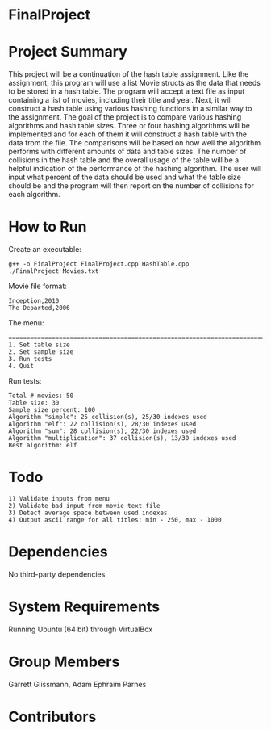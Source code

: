# FinalProject

# Project Summary
This project will be a continuation of the hash table assignment. Like the assignment, this program will use a list Movie structs as the data that needs to be stored in a hash table. The program will accept a text file as input containing a list of movies, including their title and year. Next, it will construct a hash table using various hashing functions in a similar way to the assignment. The goal of the project is to compare various hashing algorithms and hash table sizes. Three or four hashing algorithms will be implemented and for each of them it will construct a hash table with the data from the file. The comparisons will be based on how well the algorithm performs with different amounts of data and table sizes. The number of collisions in the hash table and the overall usage of the table will be a helpful indication of the performance of the hashing algorithm. The user will input what percent of the data should be used and what the table size should be and the program will then report on the number of collisions for each algorithm.

# How to Run
Create an executable:

    g++ -o FinalProject FinalProject.cpp HashTable.cpp
    ./FinalProject Movies.txt

Movie file format:

    Inception,2010
    The Departed,2006

The menu:

    =======================================================================
    1. Set table size
    2. Set sample size
    3. Run tests
    4. Quit

Run tests:

    Total # movies: 50
    Table size: 30
    Sample size percent: 100
    Algorithm "simple": 25 collision(s), 25/30 indexes used
    Algorithm "elf": 22 collision(s), 28/30 indexes used
    Algorithm "sum": 28 collision(s), 22/30 indexes used
    Algorithm "multiplication": 37 collision(s), 13/30 indexes used
    Best algorithm: elf
    
# Todo

    1) Validate inputs from menu
    2) Validate bad input from movie text file
    3) Detect average space between used indexes
    4) Output ascii range for all titles: min - 250, max - 1000

# Dependencies
No third-party dependencies

# System Requirements
Running Ubuntu (64 bit) through VirtualBox

# Group Members
Garrett Glissmann, Adam Ephraim Parnes
    
# Contributors
